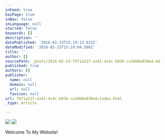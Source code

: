 ```yaml
---
inFeed: true
hasPage: true
inNav: false
inLanguage: null
starred: false
keywords: []
description: ''
datePublished: '2016-02-23T15:19:13.915Z'
dateModified: '2016-02-23T15:19:04.586Z'
title: ''
author: []
sourcePath: _posts/2016-02-23-f971a21f-a141-4c4c-b036-ca3d68a830e4.md
published: true
authors: []
publisher:
  name: null
  domain: null
  url: null
  favicon: null
url: f971a21f-a141-4c4c-b036-ca3d68a830e4/index.html
_type: Article

---
```

![](https://the-grid-user-content.s3-us-west-2.amazonaws.com/6819c205-3ddb-4dcc-9839-39b51ba061ab.png)
![](https://the-grid-user-content.s3-us-west-2.amazonaws.com/6cfcbca0-08f9-470d-b8ca-443eac804889.png)

Welcome To My Website!